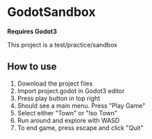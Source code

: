 # GodotSandbox

**Requires Godot3**

This project is a test/practice/sandbox

## How to use

1. Download the project files
2. Import project.godot in Godot3 editor
3. Press play button in top right
4. Should see a main menu. Press "Play Game"
5. Select either "Town" or "Iso Town"
6. Run around and explore with WASD
7. To end game, press escape and click "Quit"
